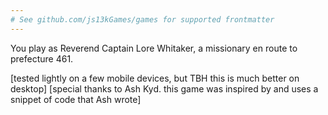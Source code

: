 ```yaml
---
# See github.com/js13kGames/games for supported frontmatter
---
```

You play as Reverend Captain Lore Whitaker, a missionary en route to prefecture 461.

[tested lightly on a few mobile devices, but TBH this is much better on desktop]
[special thanks to Ash Kyd. this game was inspired by and uses a snippet of code that Ash wrote]